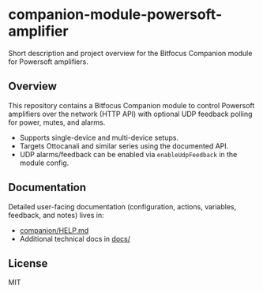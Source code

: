 # companion-module-powersoft-amplifier

Short description and project overview for the Bitfocus Companion module for Powersoft amplifiers.

## Overview

This repository contains a Bitfocus Companion module to control Powersoft amplifiers over the network (HTTP API) with optional UDP feedback polling for power, mutes, and alarms.

- Supports single-device and multi-device setups.
- Targets Ottocanali and similar series using the documented API.
- UDP alarms/feedback can be enabled via `enableUdpFeedback` in the module config.

## Documentation

Detailed user-facing documentation (configuration, actions, variables, feedback, and notes) lives in:

- [companion/HELP.md](companion/HELP.md)
- Additional technical docs in [docs/](docs/)

## License

MIT
